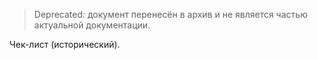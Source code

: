 > Deprecated: документ перенесён в архив и не является частью актуальной документации.

Чек-лист (исторический).

